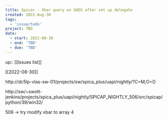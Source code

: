 ```yaml
---
title: Spica+ - Xbar query on SWIG after set up delegate
created: 2022-Aug-30
tags:
  - 'issue/todo'
project: TBD
date:
  - start: 2022-08-30
  - end: 'TBD'
  - due: 'TBD'
---
```

up:: [[Issues list]]



[[2022-08-30]]

http://dc5lp-vlas-sw-01/projects/sw/spica_plus/uapi/nightly/?C=M;O=D

http://sw/~swott-jenkins/projects/spica_plus/uapi/nightly/SPICAP_NIGHTLY_506/src/spicap/python/39/win32/

506 -> try modify xbar to array 4
